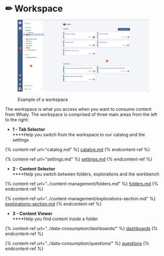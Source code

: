 # ✏ Workspace

<figure><img src="../.gitbook/assets/image (1).png" alt=""><figcaption><p>Example of a workspace</p></figcaption></figure>

The workspace is what you access when you want to consume content from Whaly. The workspace is comprised of three main areas from the left to the right:

* **1 - Tab Selector**\
  ****Help you switch from the workspace to our catalog and the settings

{% content-ref url="catalog.md" %}
[catalog.md](catalog.md)
{% endcontent-ref %}

{% content-ref url="settings.md" %}
[settings.md](settings.md)
{% endcontent-ref %}

* **2 - Content Selector**\
  ****Help you switch between folders, explorations and the workbench

{% content-ref url="../content-management/folders.md" %}
[folders.md](../content-management/folders.md)
{% endcontent-ref %}

{% content-ref url="../content-management/explorations-section.md" %}
[explorations-section.md](../content-management/explorations-section.md)
{% endcontent-ref %}

* **3 - Content Viewer**\
  ****Help you find content inside a folder

{% content-ref url="../data-consumption/dashboards/" %}
[dashboards](../data-consumption/dashboards/)
{% endcontent-ref %}

{% content-ref url="../data-consumption/questions/" %}
[questions](../data-consumption/questions/)
{% endcontent-ref %}
